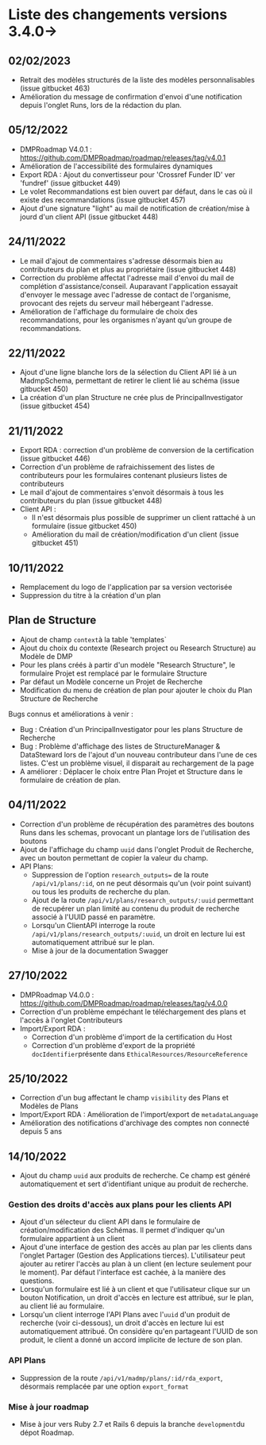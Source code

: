 # Liste des changements versions 3.4.0->

## 02/02/2023
- Retrait des modèles structurés de la liste des modèles personnalisables (issue gitbucket 463)
- Amélioration du message de confirmation d'envoi d'une notification depuis l'onglet Runs, lors de la rédaction du plan.

## 05/12/2022
- DMPRoadmap V4.0.1 : https://github.com/DMPRoadmap/roadmap/releases/tag/v4.0.1 
- Amélioration de l'accessibilité des formulaires dynamiques
- Export RDA : Ajout du convertisseur pour 'Crossref Funder ID' ver 'fundref' (issue gitbucket 449)
- Le volet Recommandations est bien ouvert par défaut, dans le cas où il existe des recommandations (issue gitbucket 457)
- Ajout d'une signature "light" au mail de notification de création/mise à jourd d'un client API (issue gitbucket 448)

## 24/11/2022
- Le mail d'ajout de commentaires s'adresse désormais bien au contributeurs du plan et plus au propriétaire (issue gitbucket 448)
- Correction du problème affectat l'adresse mail d'envoi du mail de complétion d'assistance/conseil. Auparavant l'application essayait d'envoyer le message avec l'adresse de contact de l'organisme, provocant des rejets du serveur mail hébergeant l'adresse.
-  Amélioration de l'affichage du formulaire de choix des recommandations, pour les organismes n'ayant qu'un groupe de recommandations.

## 22/11/2022
- Ajout d'une ligne blanche lors de la sélection du Client API lié à un MadmpSchema, permettant de retirer le client lié au schéma (issue gitbucket 450)
- La création d'un plan Structure ne crée plus de PrincipalInvestigator (issue gitbucket 454)

## 21/11/2022
- Export RDA : correction d'un problème de conversion de la certification (issue gitbucket 446)
- Correction d'un problème de rafraichissement des listes de contributeurs pour les formulaires contenant plusieurs listes de contributeurs
- Le mail d'ajout de commentaires s'envoit désormais à tous les contributeurs du plan (issue gitbucket 448)
- Client API :
  - Il n'est désormais plus possible de supprimer un client rattaché à un formulaire (issue gitbucket 450) 
  - Amélioration du mail de création/modification d'un client  (issue gitbucket 451)

## 10/11/2022
- Remplacement du logo de l'application par sa version vectorisée
- Suppression du titre à la création d'un plan

## Plan de Structure
- Ajout de champ `context`à la table 'templates`
- Ajout du choix du contexte (Research project ou Research Structure) au Modèle de DMP
- Pour les plans créés à partir d'un modèle "Research Structure", le formulaire Projet est remplacé par le formulaire Structure
- Par défaut un Modèle concerne un Projet de Recherche
- Modification du menu de création de plan pour ajouter le choix du Plan Structure de Recherche

Bugs connus et améliorations à venir : 
- Bug : Création d'un PrincipalInvestigator pour les plans Structure de Recherche
- Bug : Problème d'affichage des listes de StructureManager & DataSteward lors de l'ajout d'un nouveau contributeur dans l'une de ces listes. C'est un problème visuel, il disparait au rechargement de la page
- A améliorer : Déplacer le choix entre Plan Projet et Structure dans le formulaire de création de plan.


## 04/11/2022
- Correction d'un problème de récupération des paramètres des boutons Runs dans les schemas, provocant un plantage lors de l'utilisation des boutons
- Ajout de l'affichage du champ `uuid` dans l'onglet Produit de Recherche, avec un bouton permettant de copier la valeur du champ.
- API Plans: 
  - Suppression de l'option `research_outputs=` de la route `/api/v1/plans/:id`, on ne peut désormais qu'un (voir point suivant) ou tous les produits de recherche du plan.
  - Ajout de la route `/api/v1/plans/research_outputs/:uuid` permettant de recupérer un plan limité au contenu du produit de recherche associé à l'UUID passé en paramètre.
  - Lorsqu'un ClientAPI interroge la route `/api/v1/plans/research_outputs/:uuid`, un droit en lecture lui est automatiquement attribué sur le plan.
  - Mise à jour de la documentation Swagger

## 27/10/2022
- DMPRoadmap V4.0.0 : https://github.com/DMPRoadmap/roadmap/releases/tag/v4.0.0
- Correction d'un problème empéchant le téléchargement des plans et l'accès à l'onglet Contributeurs
- Import/Export RDA : 
  - Correction d'un problème d'import de la certification du Host 
  - Correction d'un problème d'export de la propriété `docIdentifier`présente dans `EthicalResources/ResourceReference`

## 25/10/2022
- Correction d'un bug affectant le champ `visibility` des Plans et Modèles de Plans
- Import/Export RDA : Amélioration de l'import/export de `metadataLanguage`
- Amélioration des notifications d'archivage des comptes non connecté depuis 5 ans

## 14/10/2022
- Ajout du champ `uuid` aux produits de recherche. Ce champ est généré automatiquement et sert d'identifiant unique au produit de recherche.

### Gestion des droits d'accès aux plans pour les clients API

- Ajout d'un sélecteur du client API dans le formulaire de création/modification des Schémas. Il permet d'indiquer qu'un formulaire appartient à un client
- Ajout d'une interface de gestion des accès au plan par les clients dans l'onglet Partager (Gestion des Applications tierces). L'utilisateur peut ajouter au retirer l'accès au plan à un client (en lecture seulement pour le moment). Par défaut l'interface est cachée, à la manière des questions.
- Lorsqu'un formulaire est lié à un client et que l'utilisateur clique sur un bouton Notification, un droit d'accès en lecture est attribué, sur le plan, au client lié au formulaire.
- Lorsqu'un client interroge l'API Plans avec l'`uuid` d'un produit de recherche (voir ci-dessous), un droit d'accès en lecture lui est automatiquement attribué. On considère qu'en partageant l'UUID de son produit, le client a donné un accord implicite de lecture de son plan.

### API Plans
- Suppression de la route `/api/v1/madmp/plans/:id/rda_export`, désormais remplacée par une option `export_format`

### Mise à jour roadmap
- Mise à jour vers Ruby 2.7 et Rails 6 depuis la branche `development`du dépot Roadmap.
